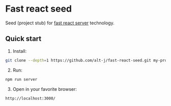 # Fast react seed

Seed (project stub) for [fast react server](https://github.com/alt-j/fast-react-server) technology.

## Quick start

1. Install:

```sh
git clone --depth=1 https://github.com/alt-j/fast-react-seed.git my-project
```

2. Run:

```sh
npm run server
```

3. Open in your favorite browser:
```
http://localhost:3000/
```
